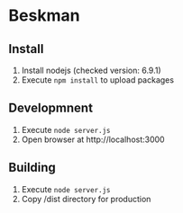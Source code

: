 # Beskman #

## Install ##
1. Install nodejs (checked version: 6.9.1)
2. Execute `npm install` to upload packages

## Developmnent ##
1. Execute `node server.js`
2. Open browser at http://localhost:3000

## Building ##
1. Execute `node server.js`
2. Copy /dist directory for production
